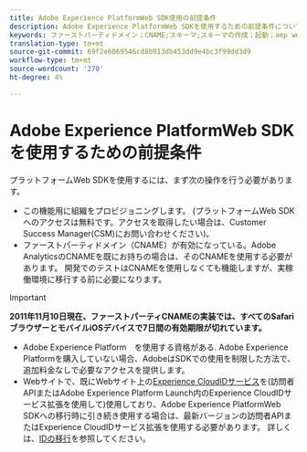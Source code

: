 ```yaml
---
title: Adobe Experience PlatformWeb SDK使用の前提条件
description: Adobe Experience PlatformWeb SDKを使用するための前提条件について説明します。
keywords: ファーストパーティドメイン；CNAME;スキーマ;スキーマの作成；起動；aep web sdk extension；拡張；設定id；設定ツール；データ要素の作成；データ要素の作成；XDMオブジェクト；sendEvent；送信イベント;
translation-type: tm+mt
source-git-commit: 69f2e6069546cd8b913db453dd9e4bc3f99dd3d9
workflow-type: tm+mt
source-wordcount: '270'
ht-degree: 4%

---
```



# Adobe Experience PlatformWeb SDKを使用するための前提条件

プラットフォームWeb SDKを使用するには、まず次の操作を行う必要があります。

- この機能用に組織をプロビジョニングします。 (プラットフォームWeb SDKへのアクセスは無料です。アクセスを取得したい場合は、Customer Success Manager(CSM)にお問い合わせください)。
- ファーストパーティドメイン（CNAME）が有効になっている。Adobe AnalyticsのCNAMEを既にお持ちの場合は、そのCNAMEを使用する必要があります。 開発でのテストはCNAMEを使用しなくても機能しますが、実稼働環境に移行する前に必要になります。

>[!IMPORTANT]
>
>**2011年11月10日現在、ファーストパーティCNAMEの実装では、すべてのSafariブラウザーとモバイルiOSデバイスで7日間の有効期限が切れています。**

- Adobe Experience Platform　を使用する資格がある. Adobe Experience Platformを購入していない場合、AdobeはSDKでの使用を制限した方法で、追加料金なしで必要なアクセスを提供します。
- Webサイトで、既にWebサイト上の[Experience CloudIDサービス](https://experienceleague.adobe.com/docs/experience-platform/edge/identity/overview.html)を(訪問者APIまたはAdobe Experience Platform Launch内のExperience CloudIDサービス拡張を使用して)使用しており、Adobe Experience PlatformWeb SDKへの移行時に引き続き使用する場合は、最新バージョンの訪問者APIまたはExperience CloudIDサービス拡張を使用する必要があります。 詳しくは、[IDの移行](https://experienceleague.adobe.com/docs/experience-platform/edge/identity/overview.html?lang=en#identity)を参照してください。
